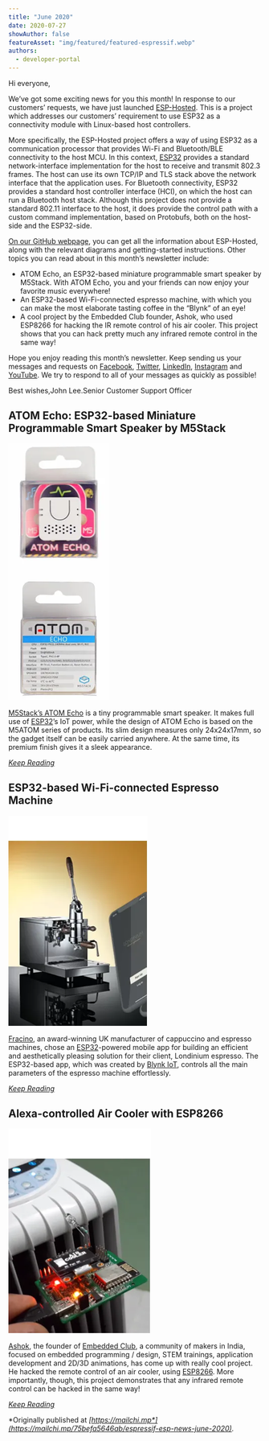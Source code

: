 ```yaml
---
title: "June 2020"
date: 2020-07-27
showAuthor: false
featureAsset: "img/featured/featured-espressif.webp"
authors:
  - developer-portal
---
```

Hi everyone,

We’ve got some exciting news for you this month! In response to our customers’ requests, we have just launched [ESP-Hosted](https://github.com/espressif/esp-hosted). This is a project which addresses our customers’ requirement to use ESP32 as a connectivity module with Linux-based host controllers.

More specifically, the ESP-Hosted project offers a way of using ESP32 as a communication processor that provides Wi-Fi and Bluetooth/BLE connectivity to the host MCU. In this context, [ESP32](https://www.espressif.com/en/products/socs/esp32/overview) provides a standard network-interface implementation for the host to receive and transmit 802.3 frames. The host can use its own TCP/IP and TLS stack above the network interface that the application uses. For Bluetooth connectivity, ESP32 provides a standard host controller interface (HCI), on which the host can run a Bluetooth host stack. Although this project does not provide a standard 802.11 interface to the host, it does provide the control path with a custom command implementation, based on Protobufs, both on the host-side and the ESP32-side.

[On our GitHub webpage](https://github.com/espressif/esp-hosted), you can get all the information about ESP-Hosted, along with the relevant diagrams and getting-started instructions. Other topics you can read about in this month’s newsletter include:

- ATOM Echo, an ESP32-based miniature programmable smart speaker by M5Stack. With ATOM Echo, you and your friends can now enjoy your favorite music everywhere!
- An ESP32-based Wi-Fi-connected espresso machine, with which you can make the most elaborate tasting coffee in the “Blynk” of an eye!
- A cool project by the Embedded Club founder, Ashok, who used ESP8266 for hacking the IR remote control of his air cooler. This project shows that you can hack pretty much any infrared remote control in the same way!

Hope you enjoy reading this month’s newsletter. Keep sending us your messages and requests on [Facebook](https://www.facebook.com/espressif/), [Twitter](https://twitter.com/EspressifSystem), [LinkedIn](https://www.linkedin.com/company/espressif-systems/), [Instagram](https://www.instagram.com/espressif_systems/) and [YouTube](https://www.youtube.com/channel/UCDBWNF7CJ2U5eLGT7o3rKog). We try to respond to all of your messages as quickly as possible!

Best wishes,John Lee.Senior Customer Support Officer

## ATOM Echo: ESP32-based Miniature Programmable Smart Speaker by M5Stack

![](img/june-1.webp)

[M5Stack’s ATOM Echo](https://m5stack.com/collections/m5-atom/products/atom-echo-smart-speaker-dev-kit) is a tiny programmable smart speaker. It makes full use of [ESP32](https://www.espressif.com/en/products/socs/esp32/overview)’s IoT power, while the design of ATOM Echo is based on the M5ATOM series of products. Its slim design measures only 24x24x17mm, so the gadget itself can be easily carried anywhere. At the same time, its premium finish gives it a sleek appearance.

[*Keep Reading*](https://www.espressif.com/en/news/ESP32_ATOM_Echo)

## ESP32-based Wi-Fi-connected Espresso Machine

![](img/june-2.webp)

[Fracino](https://www.fracino.com/index.html), an award-winning UK manufacturer of cappuccino and espresso machines, chose an [ESP32](https://www.espressif.com/en/products/socs/esp32/overview)-powered mobile app for building an efficient and aesthetically pleasing solution for their client, Londinium espresso. The ESP32-based app, which was created by [Blynk IoT](https://blynk.io/clients/londinium-fracino-iot-connected-wifi-espresso-machine-case-study-blynk), controls all the main parameters of the espresso machine effortlessly.

[*Keep Reading*](https://www.espressif.com/en/news/ESP32_Espresso_Machine)

## Alexa-controlled Air Cooler with ESP8266

![](img/june-3.webp)

[Ashok](https://ashokr.com/), the founder of [Embedded Club](https://www.instagram.com/embeddedclub/), a community of makers in India, focused on embedded programming / design, STEM trainings, application development and 2D/3D animations, has come up with really cool project. He hacked the remote control of an air cooler, using [ESP8266](https://www.espressif.com/en/products/socs/esp8266/overview). More importantly, though, this project demonstrates that any infrared remote control can be hacked in the same way!

[*Keep Reading*](https://www.espressif.com/en/news/ESP8266_hack)

*Originally published at *[*https://mailchi.mp*](https://mailchi.mp/75befa5646ab/espressif-esp-news-june-2020)*.*
